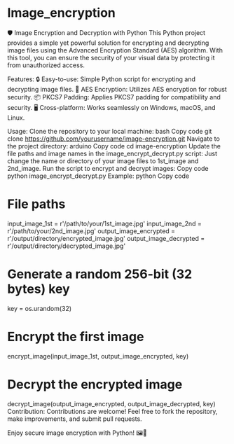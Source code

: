 # Image_encryption
🛡️ Image Encryption and Decryption with Python
This Python project provides a simple yet powerful solution for encrypting and decrypting image files using the Advanced Encryption Standard (AES) algorithm. With this tool, you can ensure the security of your visual data by protecting it from unauthorized access.

Features:
🔒 Easy-to-use: Simple Python script for encrypting and decrypting image files.
🔐 AES Encryption: Utilizes AES encryption for robust security.
📦 PKCS7 Padding: Applies PKCS7 padding for compatibility and security.
🖥️ Cross-platform: Works seamlessly on Windows, macOS, and Linux.

Usage:
Clone the repository to your local machine:
bash
Copy code
git clone https://github.com/yourusername/image-encryption.git
Navigate to the project directory:
arduino
Copy code
cd image-encryption
Update the file paths and image names in the image_encrypt_decrypt.py script:
Just change the name or directory of your image files to 1st_image and 2nd_image.
Run the script to encrypt and decrypt images:
Copy code
python image_encrypt_decrypt.py
Example:
python
Copy code
# File paths
input_image_1st = r'/path/to/your/1st_image.jpg'
input_image_2nd = r'/path/to/your/2nd_image.jpg'
output_image_encrypted = r'/output/directory/encrypted_image.jpg'
output_image_decrypted = r'/output/directory/decrypted_image.jpg'

# Generate a random 256-bit (32 bytes) key
key = os.urandom(32)

# Encrypt the first image
encrypt_image(input_image_1st, output_image_encrypted, key)

# Decrypt the encrypted image
decrypt_image(output_image_encrypted, output_image_decrypted, key)
Contribution:
Contributions are welcome! Feel free to fork the repository, make improvements, and submit pull requests.

Enjoy secure image encryption with Python! 🖼️🔐


